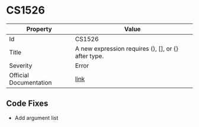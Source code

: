 # CS1526

| Property               | Value                                                             |
| ---------------------- | ----------------------------------------------------------------- |
| Id                     | CS1526                                                            |
| Title                  | A new expression requires \(\), \[\], or \{\} after type\.        |
| Severity               | Error                                                             |
| Official Documentation | [link](http://docs.microsoft.com/en-us/dotnet/csharp/misc/cs1526) |

## Code Fixes

* Add argument list
